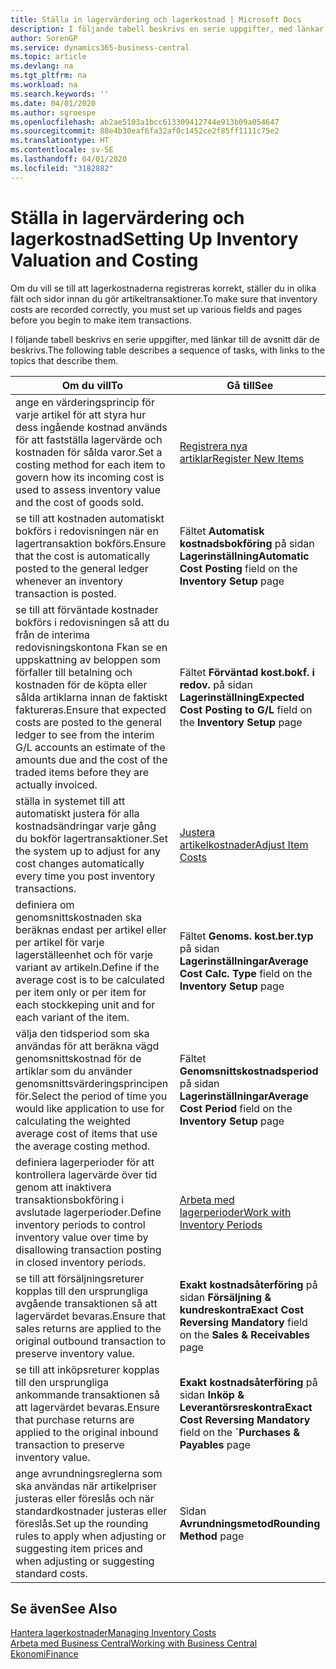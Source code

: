```yaml
---
title: Ställa in lagervärdering och lagerkostnad | Microsoft Docs
description: I följande tabell beskrivs en serie uppgifter, med länkar till de avsnitt där de beskrivs.
author: SorenGP
ms.service: dynamics365-business-central
ms.topic: article
ms.devlang: na
ms.tgt_pltfrm: na
ms.workload: na
ms.search.keywords: ''
ms.date: 04/01/2020
ms.author: sgroespe
ms.openlocfilehash: ab2ae5103a1bcc613309412744e913b09a054647
ms.sourcegitcommit: 88e4b30eaf6fa32af0c1452ce2f85ff1111c75e2
ms.translationtype: HT
ms.contentlocale: sv-SE
ms.lasthandoff: 04/01/2020
ms.locfileid: "3182882"
---
```

# <a name="setting-up-inventory-valuation-and-costing"></a><span data-ttu-id="93754-103">Ställa in lagervärdering och lagerkostnad</span><span class="sxs-lookup"><span data-stu-id="93754-103">Setting Up Inventory Valuation and Costing</span></span>
<span data-ttu-id="93754-104">Om du vill se till att lagerkostnaderna registreras korrekt, ställer du in olika fält och sidor innan du gör artikeltransaktioner.</span><span class="sxs-lookup"><span data-stu-id="93754-104">To make sure that inventory costs are recorded correctly, you must set up various fields and pages before you begin to make item transactions.</span></span>

<span data-ttu-id="93754-105">I följande tabell beskrivs en serie uppgifter, med länkar till de avsnitt där de beskrivs.</span><span class="sxs-lookup"><span data-stu-id="93754-105">The following table describes a sequence of tasks, with links to the topics that describe them.</span></span>

|<span data-ttu-id="93754-106">**Om du vill**</span><span class="sxs-lookup"><span data-stu-id="93754-106">**To**</span></span>|<span data-ttu-id="93754-107">**Gå till**</span><span class="sxs-lookup"><span data-stu-id="93754-107">**See**</span></span>|  
|------------|-------------|  
|<span data-ttu-id="93754-108">ange en värderingsprincip för varje artikel för att styra hur dess ingående kostnad används för att fastställa lagervärde och kostnaden för sålda varor.</span><span class="sxs-lookup"><span data-stu-id="93754-108">Set a costing method for each item to govern how its incoming cost is used to assess inventory value and the cost of goods sold.</span></span>|[<span data-ttu-id="93754-109">Registrera nya artiklar</span><span class="sxs-lookup"><span data-stu-id="93754-109">Register New Items</span></span>](inventory-how-register-new-items.md)|  
|<span data-ttu-id="93754-110">se till att kostnaden automatiskt bokförs i redovisningen när en lagertransaktion bokförs.</span><span class="sxs-lookup"><span data-stu-id="93754-110">Ensure that the cost is automatically posted to the general ledger whenever an inventory transaction is posted.</span></span>|<span data-ttu-id="93754-111">Fältet **Automatisk kostnadsbokföring** på sidan **Lagerinställning**</span><span class="sxs-lookup"><span data-stu-id="93754-111">**Automatic Cost Posting** field on the **Inventory Setup** page</span></span>|  
|<span data-ttu-id="93754-112">se till att förväntade kostnader bokförs i redovisningen så att du från de interima redovisningskontona Fkan se en uppskattning av beloppen som förfaller till betalning och kostnaden för de köpta eller sålda artiklarna innan de faktiskt faktureras.</span><span class="sxs-lookup"><span data-stu-id="93754-112">Ensure that expected costs are posted to the general ledger to see from the interim G/L accounts an estimate of the amounts due and the cost of the traded items before they are actually invoiced.</span></span>|<span data-ttu-id="93754-113">Fältet **Förväntad kost.bokf. i redov.** på sidan **Lagerinställning**</span><span class="sxs-lookup"><span data-stu-id="93754-113">**Expected Cost Posting to G/L** field on the **Inventory Setup** page</span></span>|  
|<span data-ttu-id="93754-114">ställa in systemet till att automatiskt justera för alla kostnadsändringar varje gång du bokför lagertransaktioner.</span><span class="sxs-lookup"><span data-stu-id="93754-114">Set the system up to adjust for any cost changes automatically every time you post inventory transactions.</span></span>|[<span data-ttu-id="93754-115">Justera artikelkostnader</span><span class="sxs-lookup"><span data-stu-id="93754-115">Adjust Item Costs</span></span>](inventory-how-adjust-item-costs.md)|  
|<span data-ttu-id="93754-116">definiera om genomsnittskostnaden ska beräknas endast per artikel eller per artikel för varje lagerställeenhet och för varje variant av artikeln.</span><span class="sxs-lookup"><span data-stu-id="93754-116">Define if the average cost is to be calculated per item only or per item for each stockkeping unit and for each variant of the item.</span></span>|<span data-ttu-id="93754-117">Fältet **Genoms. kost.ber.typ** på sidan **Lagerinställningar**</span><span class="sxs-lookup"><span data-stu-id="93754-117">**Average Cost Calc. Type** field on the **Inventory Setup** page</span></span>|  
|<span data-ttu-id="93754-118">välja den tidsperiod som ska användas för att beräkna vägd genomsnittskostnad för de artiklar som du använder genomsnittsvärderingsprincipen för.</span><span class="sxs-lookup"><span data-stu-id="93754-118">Select the period of time you would like application to use for calculating the weighted average cost of items that use the average costing method.</span></span>|<span data-ttu-id="93754-119">Fältet **Genomsnittskostnadsperiod** på sidan **Lagerinställningar**</span><span class="sxs-lookup"><span data-stu-id="93754-119">**Average Cost Period** field on the **Inventory Setup** page</span></span>|  
|<span data-ttu-id="93754-120">definiera lagerperioder för att kontrollera lagervärde över tid genom att inaktivera transaktionsbokföring i avslutade lagerperioder.</span><span class="sxs-lookup"><span data-stu-id="93754-120">Define inventory periods to control inventory value over time by disallowing transaction posting in closed inventory periods.</span></span>|[<span data-ttu-id="93754-121">Arbeta med lagerperioder</span><span class="sxs-lookup"><span data-stu-id="93754-121">Work with Inventory Periods</span></span>](finance-how-to-work-with-inventory-periods.md)|  
|<span data-ttu-id="93754-122">se till att försäljningsreturer kopplas till den ursprungliga avgående transaktionen så att lagervärdet bevaras.</span><span class="sxs-lookup"><span data-stu-id="93754-122">Ensure that sales returns are applied to the original outbound transaction to preserve inventory value.</span></span>|<span data-ttu-id="93754-123">**Exakt kostnadsåterföring** på sidan **Försäljning & kundreskontra**</span><span class="sxs-lookup"><span data-stu-id="93754-123">**Exact Cost Reversing Mandatory** field on the **Sales & Receivables** page</span></span>|  
|<span data-ttu-id="93754-124">se till att inköpsreturer kopplas till den ursprungliga ankommande transaktionen så att lagervärdet bevaras.</span><span class="sxs-lookup"><span data-stu-id="93754-124">Ensure that purchase returns are applied to the original inbound transaction to preserve inventory value.</span></span>|<span data-ttu-id="93754-125">**Exakt kostnadsåterföring** på sidan **Inköp & Leverantörsreskontra**</span><span class="sxs-lookup"><span data-stu-id="93754-125">**Exact Cost Reversing Mandatory** field on the **´Purchases & Payables** page</span></span>|
|<span data-ttu-id="93754-126">ange avrundningsreglerna som ska användas när artikelpriser justeras eller föreslås och när standardkostnader justeras eller föreslås.</span><span class="sxs-lookup"><span data-stu-id="93754-126">Set up the rounding rules to apply when adjusting or suggesting item prices and when adjusting or suggesting standard costs.</span></span>|<span data-ttu-id="93754-127">Sidan **Avrundningsmetod**</span><span class="sxs-lookup"><span data-stu-id="93754-127">**Rounding Method** page</span></span>|  

## <a name="see-also"></a><span data-ttu-id="93754-128">Se även</span><span class="sxs-lookup"><span data-stu-id="93754-128">See Also</span></span>  
[<span data-ttu-id="93754-129">Hantera lagerkostnader</span><span class="sxs-lookup"><span data-stu-id="93754-129">Managing Inventory Costs</span></span>](finance-manage-inventory-costs.md)  
[<span data-ttu-id="93754-130">Arbeta med Business Central</span><span class="sxs-lookup"><span data-stu-id="93754-130">Working with Business Central</span></span>](ui-work-product.md)  
[<span data-ttu-id="93754-131">Ekonomi</span><span class="sxs-lookup"><span data-stu-id="93754-131">Finance</span></span>](finance.md)  

